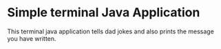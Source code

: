 # Simple terminal Java Application

This terminal java application tells dad jokes and also prints the message
you have written.

